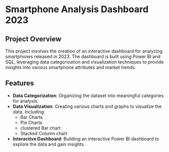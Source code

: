# Smartphone Analysis Dashboard 2023

## Project Overview

This project involves the creation of an interactive dashboard for analyzing smartphones released in 2023. 
The dashboard is built using Power BI and SQL, leveraging data categorization and visualization techniques to provide insights into various smartphone attributes and market trends.


## Features

- **Data Categorization**: Organizing the dataset into meaningful categories for analysis.
- **Data Visualization**: Creating various charts and graphs to visualize the data, including:
  - Bar Charts
  - Pie Charts
  - clustered Bar chart
  - Stacked Column chart
- **Interactive Dashboard**: Building an interactive Power BI dashboard to explore the data and gain insights.
